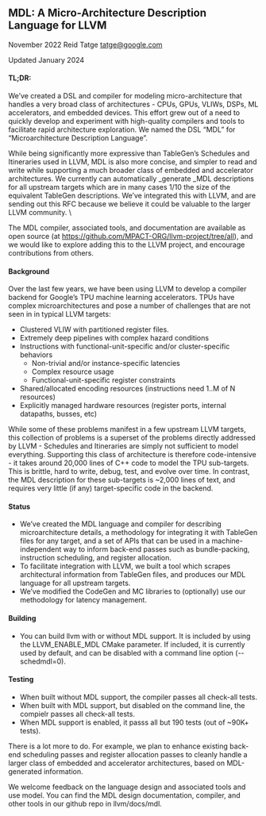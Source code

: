 
## MDL: A Micro-Architecture Description Language for LLVM

November 2022                                   Reid Tatge        [tatge@google.com](mailto:tatge@google.com)

Updated January 2024


#### **TL;DR:**

We’ve created a DSL and compiler for modeling micro-architecture that handles a very broad class of architectures - CPUs, GPUs, VLIWs, DSPs, ML accelerators, and embedded devices. This effort grew out of a need to quickly develop and experiment with high-quality compilers and tools to facilitate rapid architecture exploration. We named the DSL “MDL” for “Microarchitecture Description Language”.

While being significantly more expressive than TableGen’s Schedules and Itineraries used in LLVM, MDL is also more concise, and simpler to read and write while supporting a much broader class of embedded and accelerator architectures. We currently can automatically _generate _MDL descriptions for all upstream targets which are in many cases 1/10 the size of the equivalent TableGen descriptions.  We’ve integrated this with LLVM, and are sending out this RFC because we believe it could be valuable to the larger LLVM community. \


The MDL compiler, associated tools, and documentation are available as open source (at https://github.com/MPACT-ORG/llvm-project/tree/all), and we would like to explore adding this to the LLVM project, and encourage contributions from others.


#### **Background**

Over the last few years, we have been using LLVM to develop a compiler backend for Google’s TPU machine learning accelerators.  TPUs have complex microarchitectures and pose a number of challenges that are not seen in in typical LLVM targets:



*   Clustered VLIW with partitioned register files.
*   Extremely deep pipelines with complex hazard conditions
*   Instructions with functional-unit-specific and/or cluster-specific behaviors
    *   Non-trivial and/or instance-specific latencies
    *   Complex resource usage
    *   Functional-unit-specific register constraints
*   Shared/allocated encoding resources (instructions need 1..M of N resources)
*   Explicitly managed hardware resources (register ports, internal datapaths, busses, etc)

While some of these problems manifest in a few upstream LLVM targets, this collection of problems is a superset of the problems directly addressed by LLVM - Schedules and Itineraries are simply not sufficient to model everything. Supporting this class of architecture is therefore code-intensive - it takes around 20,000 lines of C++ code to model the TPU sub-targets. This is brittle, hard to write, debug, test, and evolve over time. In contrast, the MDL description for these sub-targets is ~2,000 lines of text, and requires very little (if any) target-specific code in the backend.


#### **Status**



*   We’ve created the MDL language and compiler for describing microarchitecture details, a methodology for integrating it with TableGen files for any target, and a set of APIs that can be used in a machine-independent way to inform back-end passes such as bundle-packing, instruction scheduling, and register allocation. 
*   To facilitate integration with LLVM, we built a tool which scrapes architectural information from TableGen files, and produces our MDL language for all upstream targets.
*   We’ve modified the CodeGen and MC libraries to (optionally) use our methodology for latency management.


#### **Building**



*   You can build llvm with or without MDL support.  It is included by using the LLVM\_ENABLE\_MDL CMake parameter.  If included, it is currently used by default, and can be disabled with a command line option (--schedmdl=0).


#### **Testing**



*   When built without MDL support, the compiler passes all check-all tests.
*   When built with MDL support, but disabled on the command line, the compielr passes all check-all tests.
*   When MDL support is enabled, it passs all but 190 tests (out of ~90K+ tests). 

There is a lot more to do. For example, we plan to enhance existing back-end scheduling passes and register allocation passes to cleanly handle a larger class of embedded and accelerator architectures, based on MDL-generated information.

We welcome feedback on the language design and associated tools and use model.  You can find the MDL design documentation, compiler, and other tools in our github repo in llvm/docs/mdl.


